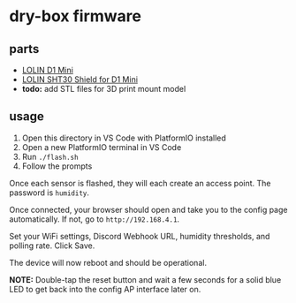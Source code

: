# dry-box firmware

## parts

 * [LOLIN D1 Mini](https://www.aliexpress.us/item/2251832342786284.html)
 * [LOLIN SHT30 Shield for D1 Mini](https://www.aliexpress.us/item/2251832575822188.html)
 * **todo:** add STL files for 3D print mount model

## usage

1. Open this directory in VS Code with PlatformIO installed
2. Open a new PlatformIO terminal in VS Code
3. Run `./flash.sh`
4. Follow the prompts

Once each sensor is flashed, they will each create an access point. The password is `humidity`.

Once connected, your browser should open and take you to the config page automatically. If not, go to `http://192.168.4.1`.

Set your WiFi settings, Discord Webhook URL, humidity thresholds, and polling rate. Click Save.

The device will now reboot and should be operational.

**NOTE:** Double-tap the reset button and wait a few seconds for a solid blue LED to get back into the config AP interface later on.